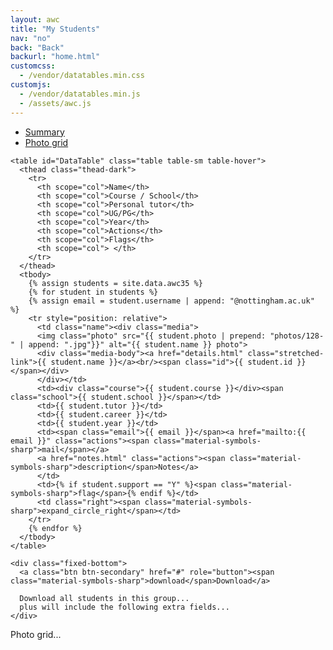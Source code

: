 ```yaml
---
layout: awc
title: "My Students"
nav: "no"
back: "Back"
backurl: "home.html"
customcss:
  - /vendor/datatables.min.css
customjs:
  - /vendor/datatables.min.js
  - /assets/awc.js
---
```


<ul class="nav nav-tabs" id="myTab" role="tablist">
  <li class="nav-item">
    <a class="nav-link active" id="home-tab" data-toggle="tab" href="#summary" role="tab" aria-controls="summary" aria-selected="true">Summary</a>
  </li>
  <li class="nav-item">
    <a class="nav-link" id="photos-tab" data-toggle="tab" href="#photos" role="tab" aria-controls="photos" aria-selected="false">Photo grid</a>
  </li>
</ul>
<div class="tab-content" id="myTabContent">
  <div class="tab-pane fade show active" id="summary" role="tabpanel" aria-labelledby="summary-tab">

    <table id="DataTable" class="table table-sm table-hover">
      <thead class="thead-dark">
        <tr>
          <th scope="col">Name</th>
          <th scope="col">Course / School</th>
          <th scope="col">Personal tutor</th>
          <th scope="col">UG/PG</th>
          <th scope="col">Year</th>
          <th scope="col">Actions</th>
          <th scope="col">Flags</th>
          <th scope="col"> </th>
        </tr>
      </thead>
      <tbody>
        {% assign students = site.data.awc35 %}
        {% for student in students %}
        {% assign email = student.username | append: "@nottingham.ac.uk" %}
        <tr style="position: relative">
          <td class="name"><div class="media">
          <img class="photo" src="{{ student.photo | prepend: "photos/128-" | append: ".jpg"}}" alt="{{ student.name }} photo">
          <div class="media-body"><a href="details.html" class="stretched-link">{{ student.name }}</a><br/><span class="id">{{ student.id }}</span></div>
          </div></td>
          <td><div class="course">{{ student.course }}</div><span class="school">{{ student.school }}</span></td>
          <td>{{ student.tutor }}</td>
          <td>{{ student.career }}</td>
          <td>{{ student.year }}</td>
          <td><span class="email">{{ email }}</span><a href="mailto:{{ email }}" class="actions"><span class="material-symbols-sharp">mail</span></a>
          <a href="notes.html" class="actions"><span class="material-symbols-sharp">description</span>Notes</a>
          </td>
          <td>{% if student.support == "Y" %}<span class="material-symbols-sharp">flag</span>{% endif %}</td>
          <td class="right"><span class="material-symbols-sharp">expand_circle_right</span></td>
        </tr>
        {% endfor %}
      </tbody>
    </table>

    <div class="fixed-bottom">
      <a class="btn btn-secondary" href="#" role="button"><span class="material-symbols-sharp">download</span>Download</a>

      Download all students in this group...
      plus will include the following extra fields...
    </div>


  </div>
  <div class="tab-pane fade" id="photos" role="tabpanel" aria-labelledby="photos-tab">

  Photo grid...

  </div>
</div>
